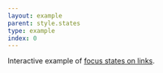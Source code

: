```yaml
---
layout: example
parent: style.states
type: example
index: 0
---
```


Interactive example of [focus states on links](#).
